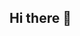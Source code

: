 ## Hi there 👋

<!--https://user-images.githubusercontent.com/74038190/235224431-e8c8c12e-6826-47f1-89fb-2ddad83b3abf.gif
**porrettimaximo/porrettimaximo** is a ✨ _special_ ✨ repository because its `README.md` (this file) appears on your GitHub profile.

Here are some ideas to get you started:

- 🔭 I’m currently working on ...
- 🌱 I’m currently learning ...
- 👯 I’m looking to collaborate on ...
- 🤔 I’m looking for help with ...
- 💬 Ask me about ...
- 📫 How to reach me: ...
- 😄 Pronouns: ...
- ⚡ Fun fact: ...
-->
